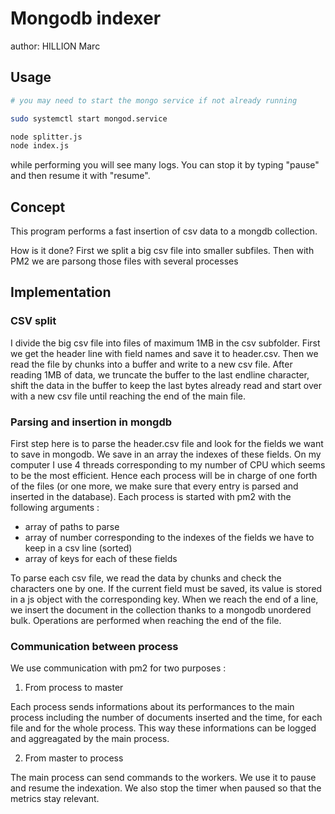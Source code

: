 # Mongodb indexer

author: HILLION Marc

## Usage

```bash
# you may need to start the mongo service if not already running

sudo systemctl start mongod.service

node splitter.js
node index.js
```

while performing you will see many logs. You can stop it by typing "pause" and then resume it with "resume".

## Concept

This program performs a fast insertion of csv data to a mongdb collection.  

How is it done?
First we split a big csv file into smaller subfiles. Then with PM2 we are parsong those files with several processes
 
## Implementation


### CSV split

I divide the big csv file into files of maximum 1MB in the csv subfolder. First we get the header line with field names and save it to header.csv. Then we read the file by chunks into a buffer and write to a new csv file. After reading 1MB of data, we truncate the buffer to the last endline character, shift the data in the buffer to keep the last bytes already read and start over with a new csv file until reaching the end of the main file.


### Parsing and insertion in mongdb

First step here is to parse the header.csv file and look for the fields we want to save in mongodb. We save in an array the indexes of these fields. On my computer I use 4 threads corresponding to my number of CPU which seems to be the most efficient. Hence each process will be in charge of one forth of the files (or one more, we make sure that every entry is parsed and inserted in the database). Each process is started with pm2 with the following arguments :
* array of paths to parse
* array of number corresponding to the indexes of the fields we have to keep in a csv line (sorted)
* array of keys for each of these fields

To parse each csv file, we read the data by chunks and check the characters one by one. If the current field must be saved, its value is stored in a js object with the corresponding key. When we reach the end of a line, we insert the document in the collection thanks to a mongodb unordered bulk. Operations are performed when reaching the end of the file.


### Communication between process


We use communication with pm2 for two purposes :
1. From process to master

Each process sends informations about its performances to the main process including the number of documents inserted and the time, for each file and for the whole process. This way these informations can be logged and aggreagated by the main process.

2. From master to process

The main process can send commands to the workers. We use it to pause and resume the indexation. We also stop the timer when paused so that the metrics stay relevant.
